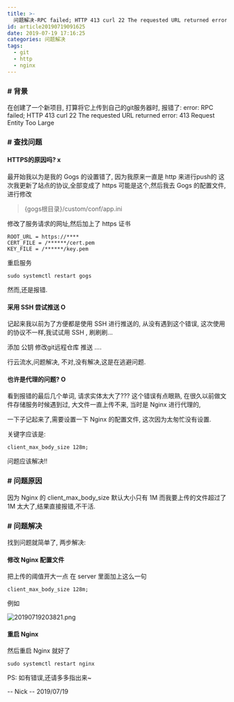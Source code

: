 ```yaml
---
title: >-
  问题解决-RPC failed; HTTP 413 curl 22 The requested URL returned error: 413 Request Entity Too Large
id: article20190719091625
date: 2019-07-19 17:16:25
categories: 问题解决
tags:
  - git
  - http
  - nginx
---
```


### # 背景

在创建了一个新项目,
打算将它上传到自己的git服务器时,
报错了:
error: RPC failed; HTTP 413 curl 22 The requested URL returned error: 413 Request Entity Too Large

<!--more-->

### # 查找问题

#### HTTPS的原因吗? x

最开始我以为是我的 Gogs 的设置错了,
因为我原来一直是 http 来进行push的
这次我更新了站点的协议,全部变成了 https
可能是这个,然后我去 Gogs 的配置文件,进行修改

  > {gogs根目录}/custom/conf/app.ini 
 
修改了服务请求的网址,然后加上了 https 证书

``` shell
ROOT_URL = https://****
CERT_FILE = /******/cert.pem
KEY_FILE = /******/key.pem
```

重启服务
``` shell
sudo systemctl restart gogs
```

然而,还是报错.


#### 采用 SSH 尝试推送 O

记起来我以前为了方便都是使用 SSH 进行推送的,
从没有遇到这个错误,
这次使用的协议不一样,我试试用 SSH ,
刷刷刷...

添加 公钥
修改git远程仓库
推送
....

行云流水,问题解决,
不对,没有解决,这是在逃避问题.


#### 也许是代理的问题? O

看到报错的最后几个单词,
请求实体太大了???
这个错误有点眼熟,
在很久以前做文件存储服务时候遇到过,
大文件一直上传不来,
当时是 Nginx 进行代理的,

一下子记起来了,需要设置一下 Nginx 的配置文件,
这次因为太匆忙没有设置.

关键字应该是:

``` config
client_max_body_size 128m;
```

问题应该解决!!


### # 问题原因

因为 Nginx 的 client_max_body_size 默认大小只有 1M
而我要上传的文件超过了 1M 
太大了,结果直接报错,不干活.


### # 问题解决

找到问题就简单了,
两步解决:

#### 修改 Nginx 配置文件

把上传的阈值开大一点
在 server 里面加上这么一句

``` config
client_max_body_size 128m;
```

例如

![20190719203821.png](https://i.loli.net/2019/07/19/5d31b9bebd56316716.png)

#### 重启 Nginx

然后重启 Nginx 就好了

``` shell
sudo systemctl restart nginx
```


PS:
  如有错误,还请多多指出来~

-- Nick
-- 2019/07/19



